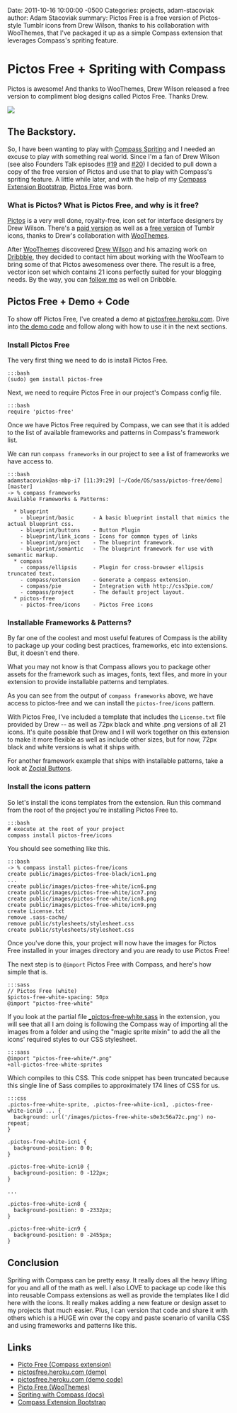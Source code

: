 Date: 2011-10-16 10:00:00 -0500
Categories: projects, adam-stacoviak
author: Adam Stacoviak
summary: Pictos Free is a free version of Pictos-style Tumblr icons from Drew Wilson, thanks to his collaboration with WooThemes, that I've packaged it up as a simple Compass extension that leverages Compass's spriting feature.

# Pictos Free + Spriting with Compass

Pictos is awesome! And thanks to WooThemes, Drew Wilson released a free version to compliment blog designs called Pictos Free. Thanks Drew.

<a href="http://pictosfree.heroku.com/"><img src="/attachments/pictos-free.jpg" class="full"/></a>

## The Backstory.

So, I have been wanting to play with [Compass Spriting](http://compass-style.org/reference/compass/utilities/sprites/) and I needed an excuse to play with something real world. Since I'm a fan of Drew Wilson (see also Founders Talk episodes [#19](http://5by5.tv/founderstalk/19) and [#20](http://5by5.tv/founderstalk/20)) I decided to pull down a copy of the free version of Pictos and use that to play with Compass's spriting feature. A little while later, and with the help of my [Compass Extension Bootstrap](https://github.com/adamstac/compass-extension-bootstrap), [Pictos Free](https://github.com/adamstac/pictos-free) was born.

### What is Pictos? What is Pictos Free, and why is it free?

[Pictos](http://pictos.drewwilson.com/) is a very well done, royalty-free, icon set for interface designers by Drew Wilson. There's a [paid version](http://pictos.drewwilson.com/) as well as a [free version](http://www.woothemes.com/2010/05/pictos/) of Tumblr icons, thanks to Drew's collaboration with [WooThemes](http://www.woothemes.com/).

After [WooThemes](http://www.woothemes.com/) discovered [Drew Wilson](http://www.drewwilson.com/) and his amazing work on [Dribbble](http://dribbble.com/shots/17846-Pictos-Free), they decided to contact him about working with the WooTeam to bring some of that Pictos awesomeness over there. The result is a free, vector icon set which contains 21 icons perfectly suited for your blogging needs. By the way, you can [follow me](http://dribbble.com/adamstac) as well on Dribbble.

## Pictos Free + Demo + Code

To show off Pictos Free, I've created a demo at [pictosfree.heroku.com](http://pictosfree.heroku.com/). Dive into [the demo code](https://github.com/adamstac/pictosfree.heroku.com) and follow along with how to use it in the next sections.

### Install Pictos Free

The very first thing we need to do is install Pictos Free.

    :::bash
    (sudo) gem install pictos-free

Next, we need to require Pictos Free in our project's Compass config file.

    :::bash
    require 'pictos-free'

Once we have Pictos Free required by Compass, we can see that it is added to the list of available frameworks and patterns in Compass's framework list.

We can run `compass frameworks` in our project to see a list of frameworks we have access to.

    :::bash
    adamstacoviak@as-mbp-i7 [11:39:29] [~/Code/OS/sass/pictos-free/demo] [master]
    -> % compass frameworks
    Available Frameworks & Patterns:

      * blueprint
        - blueprint/basic      - A basic blueprint install that mimics the actual blueprint css.
        - blueprint/buttons    - Button Plugin
        - blueprint/link_icons - Icons for common types of links
        - blueprint/project    - The blueprint framework.
        - blueprint/semantic   - The blueprint framework for use with semantic markup.
      * compass
        - compass/ellipsis     - Plugin for cross-browser ellipsis truncated text.
        - compass/extension    - Generate a compass extension.
        - compass/pie          - Integration with http://css3pie.com/
        - compass/project      - The default project layout.
      * pictos-free
        - pictos-free/icons    - Pictos Free icons

### Installable Frameworks & Patterns?

By far one of the coolest and most useful features of Compass is the ability to package up your coding best practices, frameworks, etc into extensions. But, it doesn't end there.

What you may not know is that Compass allows you to package other assets for the framework such as images, fonts, text files, and more in your extension to provide installable patterns and templates.

As you can see from the output of `compass frameworks` above, we have access to pictos-free and we can install the `pictos-free/icons` pattern.

With Pictos Free, I've included a template that includes the `License.txt` file provided by Drew -- as well as 72px black and white .png versions of all 21 icons. It's quite possible that Drew and I will work together on this extension to make it more flexible as well as include other sizes, but for now, 72px black and white versions is what it ships with.

For another framework example that ships with installable patterns, take a look at [Zocial Buttons](/projects/zocial-buttons).

### Install the icons pattern

So let's install the icons templates from the extension. Run this command from the root of the project you're installing Pictos Free to.

    :::bash
    # execute at the root of your project
    compass install pictos-free/icons

You should see something like this.

    :::bash
    -> % compass install pictos-free/icons
    create public/images/pictos-free-black/icn1.png 
    ...
    create public/images/pictos-free-white/icn6.png 
    create public/images/pictos-free-white/icn7.png 
    create public/images/pictos-free-white/icn8.png 
    create public/images/pictos-free-white/icn9.png 
    create License.txt 
    remove .sass-cache/ 
    remove public/stylesheets/stylesheet.css 
    create public/stylesheets/stylesheet.css 

Once you've done this, your project will now have the images for Pictos Free installed in your images directory and you are ready to use Pictos Free!

The next step is to `@import` Pictos Free with Compass, and here's how simple that is.

    :::sass
    // Pictos Free (white)
    $pictos-free-white-spacing: 50px
    @import "pictos-free-white"

If you look at the partial file [\_pictos-free-white.sass](https://github.com/adamstac/pictos-free/blob/master/stylesheets/_pictos-free-white.sass) in the extension, you will see that all I am doing is following the Compass way of importing all the images from a folder and using the "magic sprite mixin" to add the all the icons' required styles to our CSS stylesheet.

    :::sass
    @import "pictos-free-white/*.png"
    +all-pictos-free-white-sprites
    
Which compiles to this CSS. This code snippet has been truncated because this single line of Sass compiles to approximately 174 lines of CSS for us.

    :::css
    .pictos-free-white-sprite, .pictos-free-white-icn1, .pictos-free-white-icn10 ... {
      background: url('/images/pictos-free-white-s0e3c56a72c.png') no-repeat;
    }

    .pictos-free-white-icn1 {
      background-position: 0 0;
    }

    .pictos-free-white-icn10 {
      background-position: 0 -122px;
    }

    ...

    .pictos-free-white-icn8 {
      background-position: 0 -2332px;
    }

    .pictos-free-white-icn9 {
      background-position: 0 -2455px;
    }

## Conclusion

Spriting with Compass can be pretty easy. It really does all the heavy lifting for you and all of the math as well. I also LOVE to package up code like this into reusable Compass extensions as well as provide the templates like I did here with the icons. It really makes adding a new feature or design asset to my projects that much easier. Plus, I can version that code and share it with others which is a HUGE win over the copy and paste scenario of vanilla CSS and using frameworks and patterns like this.

## Links

* [Picto Free (Compass extension)](https://github.com/adamstac/pictos-free)
* [pictosfree.heroku.com (demo)](http://pictosfree.heroku.com/)
* [pictosfree.heroku.com (demo code)](https://github.com/adamstac/pictosfree.heroku.com)
* [Picto Free (WooThemes)](http://www.woothemes.com/2010/05/pictos/)
* [Spriting with Compass (docs)](http://compass-style.org/help/tutorials/spriting/)
* [Compass Extension Bootstrap](https://github.com/adamstac/compass-extension-bootstrap)